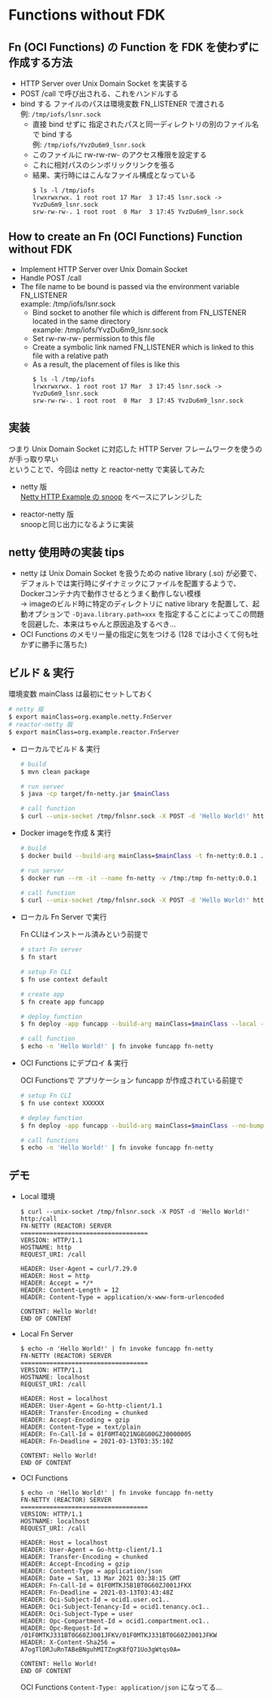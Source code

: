# Functions without FDK

## Fn (OCI Functions) の Function を FDK を使わずに作成する方法

* HTTP Server over Unix Domain Socket を実装する
* POST /call で呼び出される、これをハンドルする
* bind する ファイルのパスは環境変数 FN_LISTENER で渡される  
  例: `/tmp/iofs/lsnr.sock`
  - 直接 bind せずに 指定されたパスと同一ディレクトリの別のファイル名で bind する  
    例: `/tmp/iofs/YvzDu6m9_lsnr.sock`
  - このファイルに rw-rw-rw- のアクセス権限を設定する
  - これに相対パスのシンボリックリンクを張る
  - 結果、実行時にはこんなファイル構成となっている
    ```
    $ ls -l /tmp/iofs
    lrwxrwxrwx. 1 root root 17 Mar  3 17:45 lsnr.sock -> YvzDu6m9_lsnr.sock
    srw-rw-rw-. 1 root root  0 Mar  3 17:45 YvzDu6m9_lsnr.sock
    ```

## How to create an Fn (OCI Functions) Function without FDK

+ Implement HTTP Server over Unix Domain Socket
+ Handle POST /call
+ The file name to be bound is passed via the environment variable FN_LISTENER  
  example: /tmp/iofs/lsnr.sock
  - Bind socket to another file which is different from FN_LISTENER located in the same directory  
    example: /tmp/iofs/YvzDu6m9_lsnr.sock
  - Set rw-rw-rw- permission to this file
  - Create a symbolic link named FN_LISTENER which is linked to this file with a relative path
  - As a result, the placement of files is like this
    ```
    $ ls -l /tmp/iofs
    lrwxrwxrwx. 1 root root 17 Mar  3 17:45 lsnr.sock -> YvzDu6m9_lsnr.sock
    srw-rw-rw-. 1 root root  0 Mar  3 17:45 YvzDu6m9_lsnr.sock
    ```


## 実装

つまり Unix Domain Socket に対応した HTTP Server フレームワークを使うのが手っ取り早い  
ということで、今回は netty と reactor-netty で実装してみた  

* netty 版  
  [Netty HTTP Example の snoop](https://github.com/netty/netty/tree/4.1/example/src/main/java/io/netty/example/http/snoop) をベースにアレンジした

* reactor-netty 版  
  snoopと同じ出力になるように実装

## netty 使用時の実装 tips
* netty は Unix Domain Socket を扱うための native library (.so) が必要で、デフォルトでは実行時にダイナミックにファイルを配置するようで、Dockerコンテナ内で動作させるとうまく動作しない模様  
  → imageのビルド時に特定のディレクトリに native library を配置して、起動オプションで `-Djava.library.path=xxx` を指定することによってこの問題を回避した、本来はちゃんと原因追及するべき...
* OCI Functions のメモリー量の指定に気をつける (128 では小さくて何も吐かずに勝手に落ちた)

## ビルド & 実行

環境変数 mainClass は最初にセットしておく

```bash
# netty 版
$ export mainClass=org.example.netty.FnServer
# reactor-netty 版
$ export mainClass=org.example.reactor.FnServer
```

* ローカルでビルド & 実行

  ```bash
  # build
  $ mvn clean package

  # run server
  $ java -cp target/fn-netty.jar $mainClass
  
  # call function
  $ curl --unix-socket /tmp/fnlsnr.sock -X POST -d 'Hello World!' http:/call
  ```

* Docker imageを作成 & 実行
  
  ```bash
  # build
  $ docker build --build-arg mainClass=$mainClass -t fn-netty:0.0.1 .
  
  # run server
  $ docker run --rm -it --name fn-netty -v /tmp:/tmp fn-netty:0.0.1

  # call function
  $ curl --unix-socket /tmp/fnlsnr.sock -X POST -d 'Hello World!' http:/call
  ```

* ローカル Fn Server で実行
  
  Fn CLIはインストール済みという前提で
  
  ```bash
  # start Fn server
  $ fn start

  # setup Fn CLI
  $ fn use context default
  
  # create app
  $ fn create app funcapp

  # deploy function
  $ fn deploy -app funcapp --build-arg mainClass=$mainClass --local --no-bump -v

  # call function
  $ echo -n 'Hello World!' | fn invoke funcapp fn-netty
  ```

* OCI Functions にデプロイ & 実行

  OCI Functionsで アプリケーション funcapp が作成されている前提で

  ```bash
  # setup Fn CLI
  $ fn use context XXXXXX

  # deploy function
  $ fn deploy -app funcapp --build-arg mainClass=$mainClass --no-bump -v

  # call functions
  $ echo -n 'Hello World!' | fn invoke funcapp fn-netty
  ```

## デモ

* Local 環境

  ```
  $ curl --unix-socket /tmp/fnlsnr.sock -X POST -d 'Hello World!' http:/call
  FN-NETTY (REACTOR) SERVER
  ===================================
  VERSION: HTTP/1.1
  HOSTNAME: http
  REQUEST_URI: /call
  
  HEADER: User-Agent = curl/7.29.0
  HEADER: Host = http
  HEADER: Accept = */*
  HEADER: Content-Length = 12
  HEADER: Content-Type = application/x-www-form-urlencoded
  
  CONTENT: Hello World!
  END OF CONTENT
  ```

* Local Fn Server

  ```
  $ echo -n 'Hello World!' | fn invoke funcapp fn-netty
  FN-NETTY (REACTOR) SERVER
  ===================================
  VERSION: HTTP/1.1
  HOSTNAME: localhost
  REQUEST_URI: /call
  
  HEADER: Host = localhost
  HEADER: User-Agent = Go-http-client/1.1
  HEADER: Transfer-Encoding = chunked
  HEADER: Accept-Encoding = gzip
  HEADER: Content-Type = text/plain
  HEADER: Fn-Call-Id = 01F0MT4Q21NG8G00GZJ0000005
  HEADER: Fn-Deadline = 2021-03-13T03:35:10Z
  
  CONTENT: Hello World!
  END OF CONTENT
  ```

* OCI Functions

  ```
  $ echo -n 'Hello World!' | fn invoke funcapp fn-netty
  FN-NETTY (REACTOR) SERVER
  ===================================
  VERSION: HTTP/1.1
  HOSTNAME: localhost
  REQUEST_URI: /call
  
  HEADER: Host = localhost
  HEADER: User-Agent = Go-http-client/1.1
  HEADER: Transfer-Encoding = chunked
  HEADER: Accept-Encoding = gzip
  HEADER: Content-Type = application/json
  HEADER: Date = Sat, 13 Mar 2021 03:38:15 GMT
  HEADER: Fn-Call-Id = 01F0MTKJ5B1BT0G60ZJ001JFKX
  HEADER: Fn-Deadline = 2021-03-13T03:43:48Z
  HEADER: Oci-Subject-Id = ocid1.user.oc1..
  HEADER: Oci-Subject-Tenancy-Id = ocid1.tenancy.oc1..
  HEADER: Oci-Subject-Type = user
  HEADER: Opc-Compartment-Id = ocid1.compartment.oc1..
  HEADER: Opc-Request-Id = /01F0MTKJ331BT0G60ZJ001JFKV/01F0MTKJ331BT0G60ZJ001JFKW
  HEADER: X-Content-Sha256 = A7ogTlDRJuRnTABeBNguhMITZngK8fQ71Uo3gWtqs0A=
  
  CONTENT: Hello World!
  END OF CONTENT
  ```
  
  OCI Functions `Content-Type: application/json` になってる...
